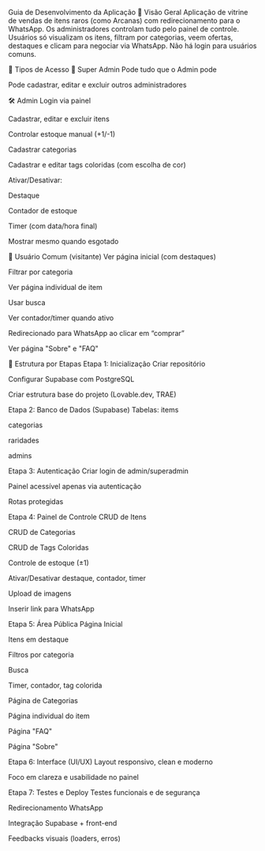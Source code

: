 Guia de Desenvolvimento da Aplicação
📌 Visão Geral
Aplicação de vitrine de vendas de itens raros (como Arcanas) com redirecionamento para o WhatsApp. Os administradores controlam tudo pelo painel de controle.
Usuários só visualizam os itens, filtram por categorias, veem ofertas, destaques e clicam para negociar via WhatsApp. Não há login para usuários comuns.

🧩 Tipos de Acesso
👑 Super Admin
Pode tudo que o Admin pode

Pode cadastrar, editar e excluir outros administradores

🛠️ Admin
Login via painel

Cadastrar, editar e excluir itens

Controlar estoque manual (+1/-1)

Cadastrar categorias

Cadastrar e editar tags coloridas (com escolha de cor)

Ativar/Desativar:

Destaque

Contador de estoque

Timer (com data/hora final)

Mostrar mesmo quando esgotado

👤 Usuário Comum (visitante)
Ver página inicial (com destaques)

Filtrar por categoria

Ver página individual de item

Usar busca

Ver contador/timer quando ativo

Redirecionado para WhatsApp ao clicar em “comprar”

Ver página "Sobre" e "FAQ"

🧱 Estrutura por Etapas
Etapa 1: Inicialização
 Criar repositório

 Configurar Supabase com PostgreSQL

 Criar estrutura base do projeto (Lovable.dev, TRAE)

Etapa 2: Banco de Dados (Supabase)
Tabelas:
items

categorias

raridades

admins

Etapa 3: Autenticação
 Criar login de admin/superadmin

 Painel acessível apenas via autenticação

 Rotas protegidas

Etapa 4: Painel de Controle
 CRUD de Itens

 CRUD de Categorias

 CRUD de Tags Coloridas

 Controle de estoque (±1)

 Ativar/Desativar destaque, contador, timer

 Upload de imagens

 Inserir link para WhatsApp

Etapa 5: Área Pública
 Página Inicial

Itens em destaque

Filtros por categoria

Busca

Timer, contador, tag colorida

 Página de Categorias

 Página individual do item

 Página "FAQ"

 Página "Sobre"

Etapa 6: Interface (UI/UX)
 Layout responsivo, clean e moderno

 Foco em clareza e usabilidade no painel

Etapa 7: Testes e Deploy
 Testes funcionais e de segurança

 Redirecionamento WhatsApp

 Integração Supabase + front-end

 Feedbacks visuais (loaders, erros)